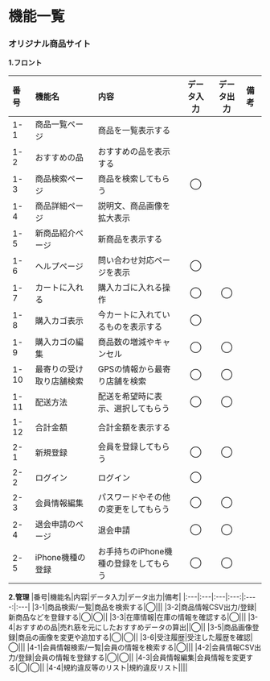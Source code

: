 # 機能一覧
### オリジナル商品サイト
**1.フロント**

|番号|機能名|内容|データ入力|データ出力|備考|
|:---|:---|:---|:---:|:----:|:---|
|1-1|商品一覧ページ|商品を一覧表示する||||
|1-2|おすすめの品|おすすめの品を表示する||||
|1-3|商品検索ページ|商品を検索してもらう|◯|||
|1-4|商品詳細ページ|説明文、商品画像を拡大表示||||
|1-5|新商品紹介ページ|新商品を表示する||||
|1-6|ヘルプページ|問い合わせ対応ページを表示|◯|||
|1-7|カートに入れる|購入カゴに入れる操作|◯|◯||
|1-8|購入カゴ表示|今カートに入れているものを表示する|◯|||
|1-9|購入カゴの編集|商品数の増減やキャンセル|◯|◯||
|1-10|最寄りの受け取り店舗検索|GPSの情報から最寄り店舗を検索|◯|◯||
|1-11|配送方法|配送を希望時に表示、選択してもらう|◯|◯|||
|1-12|合計金額|合計金額を表示する||||
|2-1|新規登録|会員を登録してもらう|◯|◯||
|2-2|ログイン|ログイン|◯|||
|2-3|会員情報編集|パスワードやその他の変更をしてもらう|◯|◯||
|2-4|退会申請のページ|退会申請|◯|◯||
|2-5|iPhone機種の登録|お手持ちのiPhone機種の登録をしてもらう|◯|◯||

**2.管理**
|番号|機能名|内容|データ入力|データ出力|備考|
|:---|:---|:---|:---:|:----:|:---|
|3-1|商品検索/一覧|商品を検索する|◯|||
|3-2|商品情報CSV出力/登録|新商品などを登録する|◯|◯||
|3-3|在庫情報|在庫の情報を確認する|◯|||
|3-4|おすすめの品|売れ筋を元にしたおすすめデータの算出||◯||
|3-5|商品画像登録|商品の画像を変更や追加する|◯|◯||
|3-6|受注履歴|受注した履歴を確認|◯|||
|4-1|会員情報検索/一覧|会員の情報を検索する|◯|||
|4-2|会員情報CSV出力/登録|会員の情報を登録する|◯|◯||
|4-3|会員情報編集|会員情報を変更する|◯|◯||
|4-4|規約違反等のリスト|規約違反リスト||||
